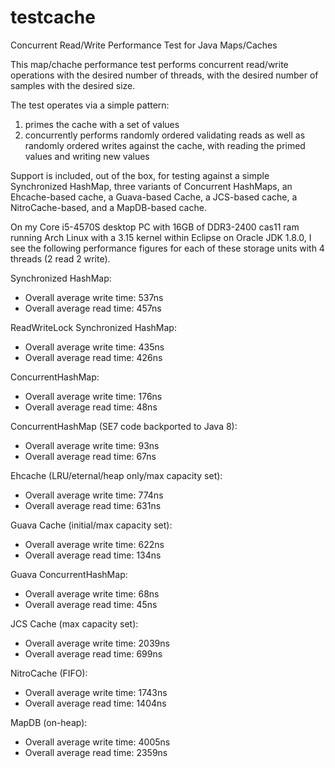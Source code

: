 testcache
=========

Concurrent Read/Write Performance Test for Java Maps/Caches

This map/chache performance test performs concurrent read/write operations with the desired number of threads, with the desired number of samples with the desired size.

The test operates via a simple pattern:
1) primes the cache with a set of values
2) concurrently performs randomly ordered validating reads as well as randomly ordered writes against the cache, with reading the primed values and writing new values

Support is included, out of the box, for testing against a simple Synchronized HashMap, three variants of Concurrent HashMaps, an Ehcache-based cache, a Guava-based Cache, a JCS-based cache, a NitroCache-based, and a MapDB-based cache.

On my Core i5-4570S desktop PC with 16GB of DDR3-2400 cas11 ram running Arch Linux with a 3.15 kernel within Eclipse on Oracle JDK 1.8.0, I see the following performance figures for each of these storage units with 4 threads (2 read 2 write).

Synchronized HashMap:
 - Overall average write time: 537ns
 - Overall average read time: 457ns

ReadWriteLock Synchronized HashMap:
 - Overall average write time: 435ns
 - Overall average read time: 426ns

ConcurrentHashMap:
 - Overall average write time: 176ns
 - Overall average read time: 48ns

ConcurrentHashMap (SE7 code backported to Java 8):
 - Overall average write time: 93ns
 - Overall average read time: 67ns

Ehcache (LRU/eternal/heap only/max capacity set):
 - Overall average write time: 774ns
 - Overall average read time: 631ns

Guava Cache (initial/max capacity set):
 - Overall average write time: 622ns
 - Overall average read time: 134ns

Guava ConcurrentHashMap:
 - Overall average write time: 68ns
 - Overall average read time: 45ns

JCS Cache (max capacity set):
 - Overall average write time: 2039ns
 - Overall average read time: 699ns

NitroCache (FIFO):
 - Overall average write time: 1743ns
 - Overall average read time: 1404ns
 
MapDB (on-heap):
 - Overall average write time: 4005ns
 - Overall average read time: 2359ns
 

